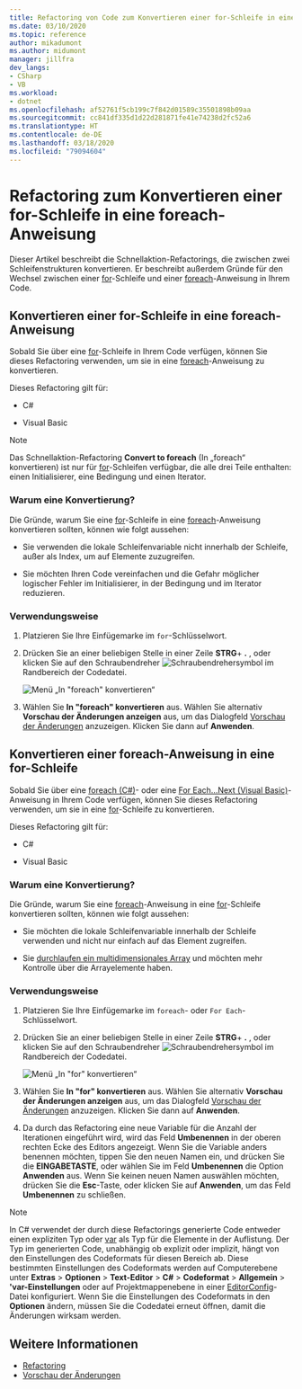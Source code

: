 ```yaml
---
title: Refactoring von Code zum Konvertieren einer for-Schleife in eine foreach-Anweisung
ms.date: 03/10/2020
ms.topic: reference
author: mikadumont
ms.author: midumont
manager: jillfra
dev_langs:
- CSharp
- VB
ms.workload:
- dotnet
ms.openlocfilehash: af52761f5cb199c7f842d01589c35501898b09aa
ms.sourcegitcommit: cc841df335d1d22d281871fe41e74238d2fc52a6
ms.translationtype: HT
ms.contentlocale: de-DE
ms.lasthandoff: 03/18/2020
ms.locfileid: "79094604"
---
```

# <a name="refactoring-to-convert-between-a-for-loop-and-a-foreach-statement"></a>Refactoring zum Konvertieren einer for-Schleife in eine foreach-Anweisung

Dieser Artikel beschreibt die Schnellaktion-Refactorings, die zwischen zwei Schleifenstrukturen konvertieren. Er beschreibt außerdem Gründe für den Wechsel zwischen einer [for](/dotnet/csharp/language-reference/keywords/for)-Schleife und einer [foreach](/dotnet/csharp/language-reference/keywords/foreach-in)-Anweisung in Ihrem Code.

## <a name="convert-a-for-loop-to-a-foreach-statement"></a>Konvertieren einer for-Schleife in eine foreach-Anweisung

Sobald Sie über eine [for](/dotnet/csharp/language-reference/keywords/for)-Schleife in Ihrem Code verfügen, können Sie dieses Refactoring verwenden, um sie in eine [foreach](/dotnet/csharp/language-reference/keywords/foreach-in)-Anweisung zu konvertieren.

Dieses Refactoring gilt für:

- C#

- Visual Basic

> [!NOTE]
> Das Schnellaktion-Refactoring **Convert to foreach** (In „foreach“ konvertieren) ist nur für [for](/dotnet/csharp/language-reference/keywords/for)-Schleifen verfügbar, die alle drei Teile enthalten: einen Initialisierer, eine Bedingung und einen Iterator.

### <a name="why-convert"></a>Warum eine Konvertierung?

Die Gründe, warum Sie eine [for](/dotnet/csharp/language-reference/keywords/for)-Schleife in eine [foreach](/dotnet/csharp/language-reference/keywords/foreach-in)-Anweisung konvertieren sollten, können wie folgt aussehen:

- Sie verwenden die lokale Schleifenvariable nicht innerhalb der Schleife, außer als Index, um auf Elemente zuzugreifen.

- Sie möchten Ihren Code vereinfachen und die Gefahr möglicher logischer Fehler im Initialisierer, in der Bedingung und im Iterator reduzieren.

### <a name="how-to-use-it"></a>Verwendungsweise

1. Platzieren Sie Ihre Einfügemarke im `for`-Schlüsselwort.

1. Drücken Sie an einer beliebigen Stelle in einer Zeile **STRG**+ **.** , oder klicken Sie auf den Schraubendreher ![Schraubendrehersymbol](../media/screwdriver-icon.png) im Randbereich der Codedatei.

   ![Menü „In "foreach" konvertieren“](media/convert-to-foreach.png)

1. Wählen Sie **In "foreach" konvertieren** aus. Wählen Sie alternativ **Vorschau der Änderungen anzeigen** aus, um das Dialogfeld [Vorschau der Änderungen](../../ide/preview-changes.md) anzuzeigen. Klicken Sie dann auf **Anwenden**.

## <a name="convert-a-foreach-statement-to-a-for-loop"></a>Konvertieren einer foreach-Anweisung in eine for-Schleife

Sobald Sie über eine [foreach (C#)](/dotnet/csharp/language-reference/keywords/foreach-in)- oder eine [For Each...Next (Visual Basic)](/dotnet/visual-basic/language-reference/statements/for-each-next-statement)-Anweisung in Ihrem Code verfügen, können Sie dieses Refactoring verwenden, um sie in eine [for](/dotnet/csharp/language-reference/keywords/for)-Schleife zu konvertieren.

Dieses Refactoring gilt für:

- C#

- Visual Basic

### <a name="why-convert"></a>Warum eine Konvertierung?

Die Gründe, warum Sie eine [foreach](/dotnet/csharp/language-reference/keywords/foreach-in)-Anweisung in eine [for](/dotnet/csharp/language-reference/keywords/for)-Schleife konvertieren sollten, können wie folgt aussehen:

- Sie möchten die lokale Schleifenvariable innerhalb der Schleife verwenden und nicht nur einfach auf das Element zugreifen.

- Sie [durchlaufen ein multidimensionales Array](/dotnet/csharp/programming-guide/arrays/using-foreach-with-arrays) und möchten mehr Kontrolle über die Arrayelemente haben.

### <a name="how-to-use-it"></a>Verwendungsweise

1. Platzieren Sie Ihre Einfügemarke im `foreach`- oder `For Each`-Schlüsselwort.

1. Drücken Sie an einer beliebigen Stelle in einer Zeile **STRG**+ **.** , oder klicken Sie auf den Schraubendreher ![Schraubendrehersymbol](../media/screwdriver-icon.png) im Randbereich der Codedatei.

   ![Menü „In "for" konvertieren“](media/convert-to-for.png)

1. Wählen Sie **In "for" konvertieren** aus. Wählen Sie alternativ **Vorschau der Änderungen anzeigen** aus, um das Dialogfeld [Vorschau der Änderungen](../../ide/preview-changes.md) anzuzeigen. Klicken Sie dann auf **Anwenden**.

1. Da durch das Refactoring eine neue Variable für die Anzahl der Iterationen eingeführt wird, wird das Feld **Umbenennen** in der oberen rechten Ecke des Editors angezeigt. Wenn Sie die Variable anders benennen möchten, tippen Sie den neuen Namen ein, und drücken Sie die **EINGABETASTE**, oder wählen Sie im Feld **Umbenennen** die Option **Anwenden** aus. Wenn Sie keinen neuen Namen auswählen möchten, drücken Sie die **Esc**-Taste, oder klicken Sie auf **Anwenden**, um das Feld **Umbenennen** zu schließen.

> [!NOTE]
> In C# verwendet der durch diese Refactorings generierte Code entweder einen expliziten Typ oder [var](/dotnet/csharp/language-reference/keywords/var) als Typ für die Elemente in der Auflistung. Der Typ im generierten Code, unabhängig ob explizit oder implizit, hängt von den Einstellungen des Codeformats für diesen Bereich ab. Diese bestimmten Einstellungen des Codeformats werden auf Computerebene unter **Extras** > **Optionen** > **Text-Editor** > **C#**  > **Codeformat** > **Allgemein** >  **\'var-Einstellungen** oder auf Projektmappenebene in einer [EditorConfig](../../ide/editorconfig-language-conventions.md#implicit-and-explicit-types)-Datei konfiguriert. Wenn Sie die Einstellungen des Codeformats in den **Optionen** ändern, müssen Sie die Codedatei erneut öffnen, damit die Änderungen wirksam werden.

## <a name="see-also"></a>Weitere Informationen

- [Refactoring](../refactoring-in-visual-studio.md)
- [Vorschau der Änderungen](../../ide/preview-changes.md)
